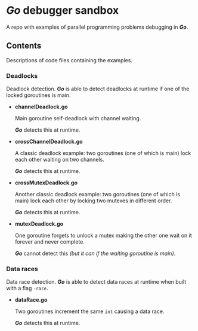 # _Go_ debugger sandbox

A repo with examples of parallel programming problems debugging in _**Go**_.

## Contents

Descriptions of code files containing the examples.

### Deadlocks

Deadlock detection.
_**Go**_ is able to detect deadlocks at runtime if one of the locked goroutines is main.

- **channelDeadlock.go**

  Main goroutine self-deadlock with channel waiting.

  _**Go**_ detects this at runtime.

- **crossChannelDeadlock.go**

  A classic deadlock example: two goroutines (one of which is main) lock each other waiting on two channels.

  _**Go**_ detects this at runtime.

- **crossMutexDeadlock.go**

  Another classic deadlock example: two goroutines (one of which is main) lock each other by locking two mutexes in
  different order.

  _**Go**_ detects this at runtime.

- **mutexDeadlock.go**

  One goroutine forgets to unlock a mutex making the other one wait on it forever and never complete.

  _**Go**_ cannot detect this _(but it can if the waiting goroutine is main)_.

### Data races

Data race detection.
_**Go**_ is able to detect data races at runtime when built with a flag `-race`.

- **dataRace.go**

  Two goroutines increment the same `int` causing a data race.

  _**Go**_ detects this at runtime.
